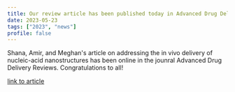 ```yaml
---
title: Our review article has been published today in Advanced Drug Delivery Reviews
date: 2023-05-23
tags: ["2023", "news"]
profile: false
---
```



Shana, Amir, and Meghan's article on addressing the in vivo delivery of nucleic-acid nanostructures has been online in the jounral Advanced Drug Delivery Reviews. Congratulations to all!

[link to article](https://www.sciencedirect.com/science/article/pii/S0169409X23002132)

